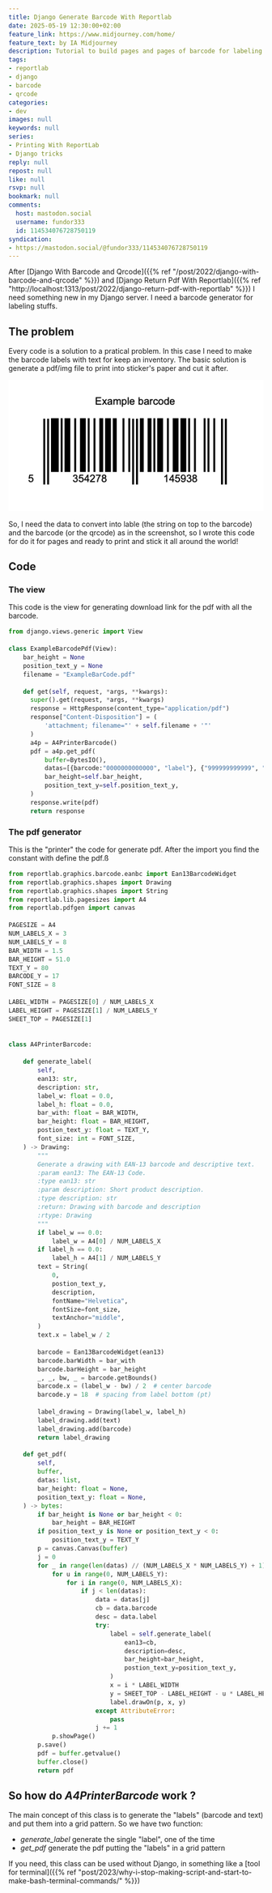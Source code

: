 ```yaml
---
title: Django Generate Barcode With Reportlab
date: 2025-05-19 12:30:00+02:00
feature_link: https://www.midjourney.com/home/
feature_text: by IA Midjourney
description: Tutorial to build pages and pages of barcode for labeling stuffs
tags:
- reportlab
- django
- barcode
- qrcode
categories:
- dev
images: null
keywords: null
series:
- Printing With ReportLab
- Django tricks
reply: null
repost: null
like: null
rsvp: null
bookmark: null
comments:
  host: mastodon.social
  username: fundor333
  id: 114534076728750119
syndication:
- https://mastodon.social/@fundor333/114534076728750119
---
```


After [Django With Barcode and Qrcode]({{% ref "/post/2022/django-with-barcode-and-qrcode" %}}) and [Django Return Pdf With Reportlab]({{% ref "http://localhost:1313/post/2022/django-return-pdf-with-reportlab" %}}) I need something new in my Django server. I need a barcode generator for labeling stuffs.

## The problem

Every code is a solution to a pratical problem. In this case I need to make the barcode labels with text for keep an inventory.
The basic solution is generate a pdf/img file to print into sticker's paper and cut it after.

![Barcode Example](barcode.png)

So, I need the data to convert into lable (the string on top to the barcode) and the barcode (or the qrcode) as in the screenshot, so I wrote this code for do it for pages and ready to print and stick it all around the world!

## Code

### The view

This code is the view for generating download link for the pdf with all the barcode.

``` python
from django.views.generic import View

class ExampleBarcodePdf(View):
    bar_height = None
    position_text_y = None
    filename = "ExampleBarCode.pdf"

    def get(self, request, *args, **kwargs):
      super().get(request, *args, **kwargs)
      response = HttpResponse(content_type="application/pdf")
      response["Content-Disposition"] = (
          'attachment; filename="' + self.filename + '"'
      )
      a4p = A4PrinterBarcode()
      pdf = a4p.get_pdf(
          buffer=BytesIO(),
          datas=[{barcode:"0000000000000", "label"}, {"999999999999", "other label"}],
          bar_height=self.bar_height,
          position_text_y=self.position_text_y,
      )
      response.write(pdf)
      return response
```

### The pdf generator

This is the "printer" the code for generate pdf.
After the import you find the constant with define the pdf.ß

``` python
from reportlab.graphics.barcode.eanbc import Ean13BarcodeWidget
from reportlab.graphics.shapes import Drawing
from reportlab.graphics.shapes import String
from reportlab.lib.pagesizes import A4
from reportlab.pdfgen import canvas

PAGESIZE = A4
NUM_LABELS_X = 3
NUM_LABELS_Y = 8
BAR_WIDTH = 1.5
BAR_HEIGHT = 51.0
TEXT_Y = 80
BARCODE_Y = 17
FONT_SIZE = 8

LABEL_WIDTH = PAGESIZE[0] / NUM_LABELS_X
LABEL_HEIGHT = PAGESIZE[1] / NUM_LABELS_Y
SHEET_TOP = PAGESIZE[1]


class A4PrinterBarcode:

    def generate_label(
        self,
        ean13: str,
        description: str,
        label_w: float = 0.0,
        label_h: float = 0.0,
        bar_with: float = BAR_WIDTH,
        bar_height: float = BAR_HEIGHT,
        postion_text_y: float = TEXT_Y,
        font_size: int = FONT_SIZE,
    ) -> Drawing:
        """
        Generate a drawing with EAN-13 barcode and descriptive text.
        :param ean13: The EAN-13 Code.
        :type ean13: str
        :param description: Short product description.
        :type description: str
        :return: Drawing with barcode and description
        :rtype: Drawing
        """
        if label_w == 0.0:
            label_w = A4[0] / NUM_LABELS_X
        if label_h == 0.0:
            label_h = A4[1] / NUM_LABELS_Y
        text = String(
            0,
            postion_text_y,
            description,
            fontName="Helvetica",
            fontSize=font_size,
            textAnchor="middle",
        )
        text.x = label_w / 2

        barcode = Ean13BarcodeWidget(ean13)
        barcode.barWidth = bar_with
        barcode.barHeight = bar_height
        _, _, bw, _ = barcode.getBounds()
        barcode.x = (label_w - bw) / 2  # center barcode
        barcode.y = 18  # spacing from label bottom (pt)

        label_drawing = Drawing(label_w, label_h)
        label_drawing.add(text)
        label_drawing.add(barcode)
        return label_drawing

    def get_pdf(
        self,
        buffer,
        datas: list,
        bar_height: float = None,
        position_text_y: float = None,
    ) -> bytes:
        if bar_height is None or bar_height < 0:
            bar_height = BAR_HEIGHT
        if position_text_y is None or position_text_y < 0:
            position_text_y = TEXT_Y
        p = canvas.Canvas(buffer)
        j = 0
        for _ in range(len(datas) // (NUM_LABELS_X * NUM_LABELS_Y) + 1):
            for u in range(0, NUM_LABELS_Y):
                for i in range(0, NUM_LABELS_X):
                    if j < len(datas):
                        data = datas[j]
                        cb = data.barcode
                        desc = data.label
                        try:
                            label = self.generate_label(
                                ean13=cb,
                                description=desc,
                                bar_height=bar_height,
                                postion_text_y=position_text_y,
                            )
                            x = i * LABEL_WIDTH
                            y = SHEET_TOP - LABEL_HEIGHT - u * LABEL_HEIGHT
                            label.drawOn(p, x, y)
                        except AttributeError:
                            pass
                        j += 1
            p.showPage()
        p.save()
        pdf = buffer.getvalue()
        buffer.close()
        return pdf
```

## So how do _A4PrinterBarcode_ work ?

The main concept of this class is to generate the "labels" (barcode and text) and put them into a grid pattern.
So we have two function:

* _generate_label_ generate the single "label", one of the time
* _get_pdf_ generate the pdf putting the "labels" in a grid pattern

If you need, this class can be used without Django, in something like a [tool for terminal]({{% ref "post/2023/why-i-stop-making-script-and-start-to-make-bash-terminal-commands/" %}})
